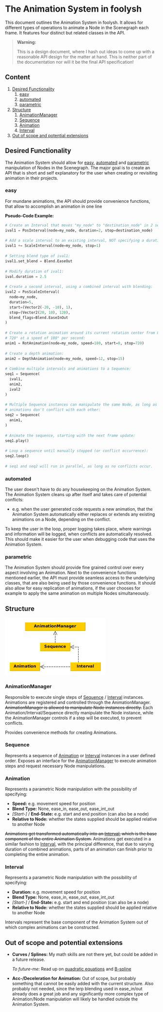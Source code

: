 # The Animation System in foolysh

This document outlines the Animation System in foolysh. It allows for different
types of operations to animate a Node in the Scenegraph each frame. It features
four distinct but related classes in the API.

> **Warning:**
>
> This is a design document, where I hash out ideas to come up with a reasonable
> API design for the matter at hand. This is neither part of the documentation
> nor will it be the final API specification!


## Content

1. [Desired Functionality](#desired-functionality)
    1. [easy](#easy)
    1. [automated](#automated)
    1. [parametric](#parametric)
1. [Structure](#structure)
    1. [AnimationManager](#animationmanager)
    1. [Sequence](#sequence)
    1. [Animation](#animation)
    1. [Interval](#interval)
1. [Out of scope and potential extensions](#out-of-scope-and-potential-extensions)

## Desired Functionality

The Animation System should allow for [easy](#easy), [automated](#automated) and
[parametric](#parametric) manipulation of Nodes in the Scenegraph. The major
goal is to create an API that is short and self explanatory for the user when
creating or revisiting animation in their projects.


### easy

For mundane animations, the API should provide convenience functions, that
allow to accomplish an animation in one line

**Pseudo-Code Example:**

```python
# Create an Interval that moves "my_node" to "destination_node" in 2 seconds:
ival1 = PosInterval(node=my_node, duration=2, stop=destination_node)

# Add a scale interval to an existing interval, NOT specifying a duration:
ival1 += ScaleInterval(node=my_node, stop=1)

# Setting blend type of ival1:
ival1.set_blend = Blend.EaseOut

# Modify duration of ival1:
ival.duration = 2.5

# Create a second interval, using a combined interval with blending:
ival2 = PosScaleInterval(
  node=my_node,
  duration=5,
  start=(Vector2(-20, -10), 1),
  stop=(Vector2(20, 10), 120),
  blend_flags=Blend.EaseInOut
)

# Create a rotation animation around its current rotation center from 0° to
# 720° at a speed of 180° per second:
anim1 = RotAnimation(node=my_node, speed=180, start=0, stop=720)

# Create a depth animation:
anim2 = DepthAnimation(node=my_node, speed=12, stop=15)

# Combine multiple intervals and animations to a Sequence:
seq1 = Sequence(
  ival1,
  anim2,
  ival2
)

# Multiple Sequence instances can manipulate the same Node, as long as the
# animations don't conflict with each other:
seq2 = Sequence(
  anim1,
)

# Animate the sequence, starting with the next frame update:
seq1.play()

# Loop a sequence until manually stopped (or conflict occurrence):
seq2.loop()

# seq1 and seq2 will run in parallel, as long as no conflicts occur.
```


### automated

The user doesn't have to do any housekeeping on the Animation System. The
Animation System cleans up after itself and takes care of potential conflicts:

- e.g. when the user generated code requests a new animation, that the Animation
  System automatically either replaces or extends any existing animations on
  a Node, depending on the conflict.

To keep the user in the loop, proper logging takes place, where warnings and
information will be logged, when conflicts are automatically resolved. This
should make it easier for the user when debugging code that uses the Animation
System.


### parametric

The Animation System should provide fine grained control over every aspect
involving an Animation. Next to the convenience functions mentioned earlier,
the API must provide seamless access to the underlying classes, that are also
being used by those convenience functions. It should also allow for easy
replication of animations, if the user chooses for example to apply the same
animation on multiple Nodes simultaneously.


## Structure

![see /images/animation_structure.png][animation-structure]


### AnimationManager

Responsible to execute single steps of [Sequence](#sequence) /
[Interval](#interval) instances. Animations are registered and controlled
through the AnimationManager. ~~AnimationManager is allowed to manipulate Node
instances directly.~~ Each Animation/Interval/Sequence directly manipulate the
Node instance, while the AnimationManager controls if a step will be executed,
to prevent conflicts.

Provides convenience methods for creating Animations.


### Sequence

Represents a sequence of [Animation](#animation) or [Interval](#interval)
instances in a user defined order. Exposes an interface for the
[AnimationManager](#animationmanager) to execute animation steps and request
necessary Node manipulations.


### Animation

Represents a parametric Node manipulation with the possibility of specifying:

  * **Speed:** e.g. movement speed for position
  * **Blend Type:** None, ease_in, ease_out, ease_int_out
  * *[Start-]* / **End-State:** e.g. start and end position (can also be a node)
  * **Relative to Node:** whether the states supplied should be applied relative
    to another Node

~~Animations get transformed automatically into an [Interval](#interval), which
is the base component of the entire Animation System.~~ Animations get executed
in a similar fashion to [Interval](#interval), with the principal difference,
that due to varying duration of combined animations, parts of an animation can
finish prior to completing the entire animation.


### Interval

Represents a parametric Node manipulation with the possibility of specifying:

  * **Duration:** e.g. movement speed for position
  * **Blend Type:** None, ease_in, ease_out, ease_int_out
  * *[Start-]* / **End-State:** e.g. start and end position (can also be a node)
  * **Relative to Node:** whether the states supplied should be applied relative
    to another Node

Intervals represent the base component of the Animation System out of which
complex animations can be constructed.


## Out of scope and potential extensions

- **Curves / Splines:** My math skills are not there yet, but could be added
  in a future release.

  *To future-me:* Read up on
  [quadratic equations](https://en.wikipedia.org/wiki/Quadratic_equation) and
  [B-spline](https://en.wikipedia.org/wiki/B-spline)
- **Acc-/Deceleration for Animation:** Out of scope, but probably something that
  cannot be easily added with the current structure. Also probably not needed,
  since the lerp blending used in ease_in/out already does a great job and any
  significantly more complex type of Animation/Node manipulation will likely be
  handled outside the Animation System.

<!-- References -->
[animation-structure]: animation_structure.png "Structure of the animation System"